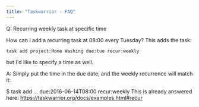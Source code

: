 ```yaml
---
title: "Taskwarrior - FAQ"
---
```


Q: Recurring weekly task at specific time

How can I add a recurring task at 08:00 every Tuesday? This adds the task:

    task add project:Home Washing due:tue recur:weekly

but I'd like to specify a time as well.

A: Simply put the time in the due date, and the weekly recurrence will match it:

$ task add ... due:2016-06-14T08:00 recur:weekly
This is already answered here:
https://taskwarrior.org/docs/examples.html#recur

